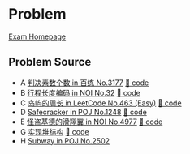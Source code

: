# Problem

[Exam Homepage](http://www.bailian.openjudge.cn/xly2017/)

## Problem Source

- A [判决素数个数 in 百练 No.3177](http://bailian.openjudge.cn/practice/3177) [🔨 code](https://github.com/ECer23/study/blob/master/algorithm/code/P/bailian/3177.cpp)
- B [行程长度编码 in NOI No.32](http://noi.openjudge.cn/ch0107/32/) [🔨 code](https://github.com/ECer23/study/blob/master/algorithm/code/NOI/32.cpp)
- C [岛屿的周长 in LeetCode No.463 (Easy)](https://leetcode-cn.com/problems/island-perimeter/description/) [🔨 code](https://github.com/ECer23/study/blob/master/algorithm/code/LeetCode/463.cpp)
- D [Safecracker in POJ No.1248](http://poj.org/problem?id=1248)  [🔨 code](https://github.com/ECer23/study/blob/master/algorithm/code/P/POJ/1248.cpp)
- E [怪盗基德的滑翔翼 in NOI No.4977](http://noi.openjudge.cn/ch0206/4977/) [🔨 code](https://github.com/ECer23/study/blob/master/algorithm/code/NOI/4977.cpp)
- G [实现堆结构](http://www.bailian.openjudge.cn/xly2017/G/) [🔨 code](https://github.com/ECer23/study/blob/master/algorithm/code/P/CS-2017/G.cpp)
- H [Subway in POJ No.2502](http://poj.org/problem?id=2502)

